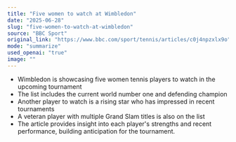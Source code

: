 ```yaml
---
title: "Five women to watch at Wimbledon"
date: "2025-06-28"
slug: "five-women-to-watch-at-wimbledon"
source: "BBC Sport"
original_link: "https://www.bbc.com/sport/tennis/articles/c0j4npzxlx9o"
mode: "summarize"
used_openai: "true"
image: ""
---
```


- Wimbledon is showcasing five women tennis players to watch in the upcoming tournament
- The list includes the current world number one and defending champion
- Another player to watch is a rising star who has impressed in recent tournaments
- A veteran player with multiple Grand Slam titles is also on the list
- The article provides insight into each player's strengths and recent performance, building anticipation for the tournament.
